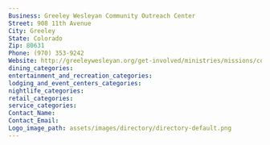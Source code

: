 ```yaml
---
Business: Greeley Wesleyan Community Outreach Center
Street: 908 11th Avenue
City: Greeley
State: Colorado
Zip: 80631
Phone: (970) 353-9242
Website: http://greeleywesleyan.org/get-involved/ministries/missions/community-outreach-center/
dining_categories: 
entertainment_and_recreation_categories: 
lodging_and_event_centers_categories: 
nightlife_categories: 
retail_categories: 
service_categories: 
Contact_Name: 
Contact_Email: 
Logo_image_path: assets/images/directory/directory-default.png
---
```

